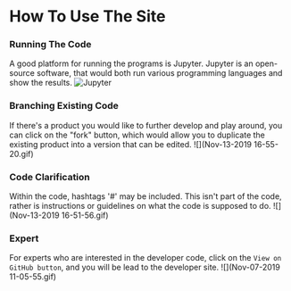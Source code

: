 # How To Use The Site
### Running The Code
A good platform for running the programs is Jupyter. Jupyter is an open- source software, that would both run various programming languages and show the results.
<img src="https://s3-ap-south-1.amazonaws.com/av-blog-media/wp-content/uploads/2018/04/jupyter.png" alt="Jupyter">

### Branching Existing Code
If there's a product you would like to further develop and play around, you can click on the "fork" button, which would allow you to duplicate the existing product into a version that can be edited.
![](Nov-13-2019 16-55-20.gif)

### Code Clarification
Within the code, hashtags '#' may be included. This isn't part of the code, rather is instructions or guidelines on what the code is supposed to do.
![](Nov-13-2019 16-51-56.gif)

### Expert
For experts who are interested in the developer code, click on the `View on GitHub button`, and you will be lead to the developer site.
![](Nov-07-2019 11-05-55.gif)
